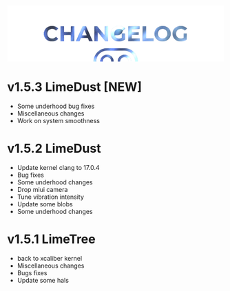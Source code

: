  <img src="https://raw.githubusercontent.com/DroidX-UI-Devices/Official_Devices/13/banners/changelogs.png" />
 
# v1.5.3 LimeDust [NEW]


- Some underhood bug fixes
- Miscellaneous changes
- Work on system smoothness

# v1.5.2 LimeDust

- Update kernel clang to 17.0.4
- Bug fixes
- Some underhood changes
- Drop miui camera
- Tune vibration intensity
- Update some blobs
- Some underhood changes


# v1.5.1 LimeTree

- back to xcaliber kernel
- Miscellaneous changes
- Bugs fixes
- Update some hals


